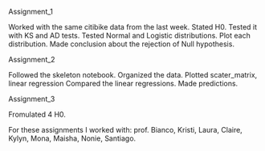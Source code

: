 Assignment_1

Worked with the same citibike data from the last week. 
Stated H0.
Tested it with KS and AD tests.
Tested Normal and Logistic distributions.
Plot each distribution. 
Made conclusion about the rejection of Null hypothesis. 

Assignment_2

Followed the skeleton notebook.
Organized the data. 
Plotted scater_matrix, linear regression
Compared the linear regressions.
Made predictions.

Assignment_3

Fromulated 4 H0. 

For these assignments I worked with: prof. Bianco, Kristi, Laura,  Claire, Kylyn, Mona, Maisha, Nonie, Santiago. 








